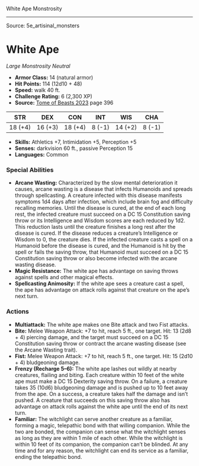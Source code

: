 <MonsterName/>White Ape</MonsterName>
<CreatureType/>Monstrosity</CreatureType>



---

Source: 5e_artisinal_monsters

# White Ape

*Large* *Monstrosity* *Neutral*

- **Armor Class:** 14 (natural armor)
- **Hit Points:** 114 (12d10 + 48)
- **Speed:** walk 40 ft.
- **Challenge Rating:** 6 (2,300 XP)
- **Source:** [Tome of Beasts 2023](https://koboldpress.com/kpstore/product/tome-of-beasts-1-2023-edition/) page 396

| STR | DEX | CON | INT | WIS | CHA |
| --- | --- | --- | --- | --- | --- |
| 18 (+4) | 16 (+3) | 18 (+4) | 8 (-1) | 14 (+2) | 8 (-1) |

- **Skills:** Athletics +7, Intimidation +5, Perception +5
- **Senses:** darkvision 60 ft., passive Perception 15
- **Languages:** Common

### Special Abilities

- **Arcane Wasting:** Characterized by the slow mental deterioration it causes, arcane wasting is a disease that infects Humanoids and spreads through spellcasting. A creature infected with this disease manifests symptoms 1d4 days after infection, which include brain fog and difficulty recalling memories. Until the disease is cured, at the end of each long rest, the infected creature must succeed on a DC 15 Constitution saving throw or its Intelligence and Wisdom scores are each reduced by 1d2. This reduction lasts until the creature finishes a long rest after the disease is cured. If the disease reduces a creature’s Intelligence or Wisdom to 0, the creature dies. If the infected creature casts a spell on a Humanoid before the disease is cured, and the Humanoid is hit by the spell or fails the saving throw, that Humanoid must succeed on a DC 15 Constitution saving throw or also become infected with the arcane wasting disease.
- **Magic Resistance:** The white ape has advantage on saving throws against spells and other magical effects.
- **Spellcasting Animosity:** If the white ape sees a creature cast a spell, the ape has advantage on attack rolls against that creature on the ape’s next turn.

### Actions

- **Multiattack:** The white ape makes one Bite attack and two Fist attacks.
- **Bite:** Melee Weapon Attack: +7 to hit, reach 5 ft., one target. Hit: 13 (2d8 + 4) piercing damage, and the target must succeed on a DC 15 Constitution saving throw or contract the arcane wasting disease (see the Arcane Wasting trait).
- **Fist:** Melee Weapon Attack: +7 to hit, reach 5 ft., one target. Hit: 15 (2d10 + 4) bludgeoning damage.
- **Frenzy (Recharge 5–6):** The white ape lashes out wildly at nearby creatures, flailing and biting. Each creature within 10 feet of the white ape must make a DC 15 Dexterity saving throw. On a failure, a creature takes 35 (10d6) bludgeoning damage and is pushed up to 10 feet away from the ape. On a success, a creature takes half the damage and isn’t pushed. A creature that succeeds on this saving throw also has advantage on attack rolls against the white ape until the end of its next turn.
- **Familiar:** The witchlight can serve another creature as a familiar, forming a magic, telepathic bond with that willing companion. While the two are bonded, the companion can sense what the witchlight senses as long as they are within 1 mile of each other. While the witchlight is within 10 feet of its companion, the companion can’t be blinded. At any time and for any reason, the witchlight can end its service as a familiar, ending the telepathic bond.


